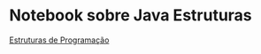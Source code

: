 # Notebook sobre Java Estruturas
[Estruturas de Programação](notebook/lab02-java-estruturas-ra174083.ipynb)
